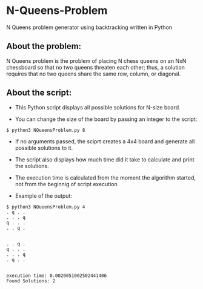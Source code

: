 # N-Queens-Problem
N Queens problem generator using backtracking written in Python

## About the problem:
N Queens problem is the problem of placing N chess queens on an NxN chessboard so that no two queens threaten each other; thus, a solution requires that no two queens share the same row, column, or diagonal.

## About the script:
* This Python script displays all possible solutions for N-size board.

* You can change the size of the board by passing an integer to the script:
~~~
$ python3 NQueensProblem.py 8
~~~

* If no arguments passed, the sciprt creates a 4x4 board and generate all possible solutions to it.
* The script also displays how much time did it take to calculate and print the solutions.
* The execution time is calculated from the moment the algorithm started, not from the beginnig of script execution

* Example of the output:
~~~
$ python3 NQueensProblem.py 4
. q . .
. . . q
q . . .
. . q .


. . q .
q . . .
. . . q
. q . .


execution time: 0.0020051002502441406
Found Solutions: 2
~~~
